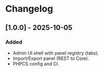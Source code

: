 # Changelog

## [1.0.0] - 2025-10-05
### Added
- Admin UI shell with panel registry (tabs).
- Import/Export panel (REST to Core).
- PHPCS config and CI.
